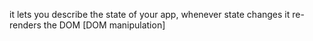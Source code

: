 it lets you describe the state of your app, whenever state changes it re-renders the DOM [DOM manipulation]
		